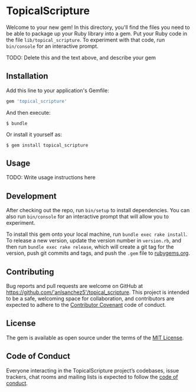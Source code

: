 # TopicalScripture

Welcome to your new gem! In this directory, you'll find the files you need to be able to package up your Ruby library into a gem. Put your Ruby code in the file `lib/topical_scripture`. To experiment with that code, run `bin/console` for an interactive prompt.

TODO: Delete this and the text above, and describe your gem

## Installation

Add this line to your application's Gemfile:

```ruby
gem 'topical_scripture'
```

And then execute:

    $ bundle

Or install it yourself as:

    $ gem install topical_scripture

## Usage

TODO: Write usage instructions here

## Development

After checking out the repo, run `bin/setup` to install dependencies. You can also run `bin/console` for an interactive prompt that will allow you to experiment.

To install this gem onto your local machine, run `bundle exec rake install`. To release a new version, update the version number in `version.rb`, and then run `bundle exec rake release`, which will create a git tag for the version, push git commits and tags, and push the `.gem` file to [rubygems.org](https://rubygems.org).

## Contributing

Bug reports and pull requests are welcome on GitHub at https://github.com/'anlsanchez5'/topical_scripture. This project is intended to be a safe, welcoming space for collaboration, and contributors are expected to adhere to the [Contributor Covenant](http://contributor-covenant.org) code of conduct.

## License

The gem is available as open source under the terms of the [MIT License](https://opensource.org/licenses/MIT).

## Code of Conduct

Everyone interacting in the TopicalScripture project’s codebases, issue trackers, chat rooms and mailing lists is expected to follow the [code of conduct](https://github.com/'anlsanchez5'/topical_scripture/blob/master/CODE_OF_CONDUCT.md).
